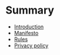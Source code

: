 # Summary

- [Introduction](./introduction.md)
- [Manifesto](./manifesto.md)
- [Rules](./rules.md)
- [Privacy policy](./privacy.md)
